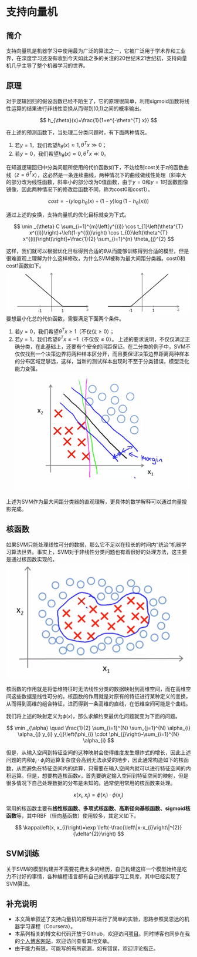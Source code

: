 # 支持向量机


## 简介
支持向量机是机器学习中使用最为广泛的算法之一，它被广泛用于学术界和工业界，在深度学习还没有收到今天如此之多的关注的20世纪末21世纪初，支持向量机几乎主导了整个机器学习的世界。


## 原理
对于逻辑回归的假设函数已经不陌生了，它的原理很简单，利用sigmoid函数将线性运算的结果进行非线性变换从而得到(0,1)之间的概率输出。

$$
h_{\theta}(x)=\frac{1}{1+e^{-\theta^{T} x}}
$$

在上述的预测函数下，当处理二分类问题时，有下面两种情况。
1. 若$y=1$，我们希望$h_\theta(x) \approx 1, \theta^Tx \gg 0$；
2. 若$y=0$，我们希望$h_\theta(x) \approx 0, \theta^Tx \ll 0$。

在知道逻辑回归中分类问题所使用的代价函数如下，不妨绘制cost关于z的函数曲线（$z = \theta^Tx$），这必然是一条连续曲线，两种情况下的曲线做线性处理（斜率大的部分改为线性函数，斜率小的部分改为0值函数，由于$y=0$和$y=1$时函数图像镜像，因此两种情况下的修改后函数不同，称为cost0和cost1）。

$$
cost = -\left(y \log h_{\theta}(x)+(1-y) \log \left(1-h_{\theta}(x)\right)\right)
$$

通过上述的变换，支持向量机的优化目标就变为下式。

$$
\min _{\theta} C \sum_{i=1}^{m}\left[y^{(i)} \cos t_{1}\left(\theta^{T} x^{(i)}\right)+\left(1-y^{(i)}\right) \cos t_{0}\left(\theta^{T} x^{(i)}\right)\right]+\frac{1}{2} \sum_{i=1}^{n} \theta_{j}^{2}
$$

这样，我们就可以根据优化目标得到合适的$\theta$从而能够训练得到合适的模型，但是很难直观上理解为什么这样修改，为什么SVM被称为最大间距分类器。cost0和cost1函数如下。
![](./assets/cost_new.png)
要想最小化总的代价函数，需要满足下面两个条件。
1. 若$y=0$，我们希望$\theta^Tx \geq 1$（不仅仅$\geq 0$）；
2. 若$y=1$，我们希望$\theta^Tx \leq -1$（不仅仅$\leq 0$）。
上述的要求说明，不仅仅满足正确分类，在此基础上，还要有个安全的间距保证。在二分类的例子中，SVM不仅仅找到一个决策边界将两种样本区分开，而且要保证决策边界距离两种样本的分布区域足够远，这样，当新的测试样本出现时不至于分类错误，模型泛化能力变强。
![](./assets/large_margin.png)

上述为SVM作为最大间距分类器的直观理解，更具体的数学解释可以通过向量投影完成。


## 核函数
如果SVM只能处理线性可分的数据，那么它不足以在较长的时间内“统治”机器学习算法世界。事实上，SVM对于非线性分类问题也有着很好的处理方法，这主要是通过核函数实现的。
![](./assets/non-linear.png)

核函数的作用就是将低维特征时无法线性分类的数据映射到高维空间，而在高维空间这些数据是线性可分的。核函数的作用就是对原有的特征进行某种定义的变换，从而得到高维的组合特征，进而得到一条高维的直线，在低维空间可能是个曲线。

我们将上述的映射定义为$\phi (x)$，那么求解约束最优化问题就变为下面的问题。

$$
\min _{\alpha} \quad \frac{1}{2} \sum_{i=1}^{N} \sum_{j=1}^{N} \alpha_{i} \alpha_{j} y_{i} y_{j}\left(\phi_{i} \cdot \phi_{j}\right)-\sum_{i=1}^{N} \alpha_{i}
$$

但是，从输入空间到特征空间的这种映射会使得维度发生爆炸式的增长，因此上述问题的内积$\phi_{i} \cdot \phi_{j}$的运算复杂度会高到无法承受的地步，因此通常构造如下的核函数，从而避免在特征空间内的运算，只需要在输入空间内就可以进行特征空间的内积运算。但是，想要构造核函数$\kappa$，首先要确定输入空间到特征空间的映射，但是很多情况下自己处理数据的分布是未知的。通常使用常用的核函数来处理。

$$
\kappa\left(x_{i}, x_{j}\right)=\phi\left(x_{i}\right) \cdot \phi\left(x_{j}\right)
$$

常用的核函数主要有**线性核函数、多项式核函数、高斯径向基核函数、sigmoid核函数**等，其中RBF（径向基函数）使用较多，其定义如下。

$$
\kappa\left(x, x_{i}\right)=\exp \left(-\frac{\left\|x-x_{i}\right\|^{2}}{\delta^{2}}\right)
$$


## SVM训练
关于SVM的模型构建并不需要花费太多的经历，自己构建这样一个模型始终是吃力不讨好的事情，各种编程语言都有自己的机器学习工具库，其中已经实现了SVM算法。

## 补充说明
- 本文简单叙述了支持向量机的原理并进行了简单的实验，思路参照吴恩达的机器学习课程（Coursera）。
- 本系列相关的博文和代码开放于Github，欢迎访问[项目](https://github.com/luanshiyinyang/ML)。同时博客也同步在我的[个人博客网站](https://luanshiyinyang.github.io)，欢迎访问查看其他文章。
- 由于能力有限，可能写的有所疏漏，如有错误，欢迎评论指正。